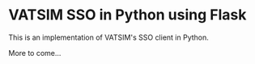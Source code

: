# VATSIM SSO in Python using Flask

This is an implementation of VATSIM's SSO client in Python.

More to come...
